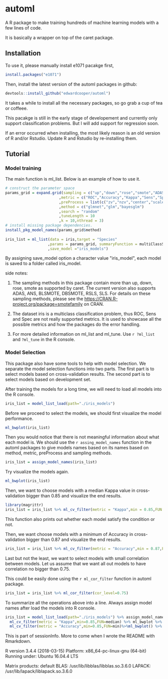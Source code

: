 # automl
A R package to make training hundreds of machine learning models with a few lines of code. 

It is basically a wrapper on top of the caret package.

## Installation 



To use it, please manually install e1071 pacakge first,
```r
install.packages("e1071")
```
Then, install the latest version of the automl packages in github: 
```r
devtools::install_github("edwardcooper/automl")
```
It takes a while to install all the necessary packages, so go grab a cup of tea or coffeee. 


This pacakge is still in the early stage of developement and currently only support classification problems. But I will add support for regression soon. 

If an error occurred when installing, the most likely reason is an old version of R and/or Rstudio. Update R and Rstudio by re-installing them. 

## Tutorial


### Model training
The main function is ml_list. Below is an example of how to use it. 



```r
# construct the parameter space
params_grid = expand.grid(sampling = c("up","down","rose","smote","ADAS")
                        ,metric = c("ROC","Accuracy","Kappa","Sens","Spec")
                        ,preProcess = list(c("zv","nzv","center","scale"),c("center","scale"))
                        ,method = c("glmnet","glm","bayesglm")
                        ,search = "random"
                        ,tuneLength = 10
                        ,k = 10,nthread = 3)
# install missing package dependencies.
install_pkg_model_names(params_grid$method)
 
iris_list = ml_list(data = iris,target = "Species"
                   ,params = params_grid, summaryFunction = multiClassSummary
                   ,save_model ="iris_models")
```

By assigning save_model option a character value "iris_model", each model is saved to a folder called iris_model.


side notes:

1. The sampling methods in this package contain more than up, down, rose, smote as supported by caret. The current version also supports ADAS, ANS, BLSMOTE, DBSMOTE, RSLS, SLS. For details on these sampling methods, please see the https://CRAN.R-project.org/package=smotefamily on CRAN.

2. The dataset iris is a multiclass classification problem, thus ROC, Sens and Spec are not really supported metrics. It is used to showcase all the possible metrics and how the packages do the error handling. 

3. For more detailed information on ml_list and ml_tune. Use `r ?ml_list` and `?ml_tune` in the R console. 






### Model Selection

This package also have some tools to help with model selection. We separate the model selection functions into two parts. The first part is to select models based on cross-validation results. The second part is to select models based on development set.

After training the models for a long time, we will need to load all models into the R console. 

```r
iris_list = model_list_load(path="./iris_models")

```

Before we proceed to select the models, we should first visualize the model performance. 

```r
ml_bwplot(iris_list)

```

Then you would notice that there is not meaningful information about what each model is. We should use the `r assing_model_names` function in the automl packages to give models names based on its names based on method, metric, preProcess and sampling methods.

```r
iris_list = assign_model_names(iris_list) 
```

Try visualize the models again. 

```r
ml_bwplot(iris_list)

```

Then, we want to choose models with a median Kappa value in cross-validation bigger than 0.85 and visualize the end results. 
```r
library(magrittr)
iris_list = iris_list %>% ml_cv_filter(metric = "Kappa",min = 0.85,FUN = median) %>% ml_bwplot()
```

This function also prints out whether each model satisfy the condition or not. 

Then, we want choose models with a minimum of Accuracy in cross-validation bigger than 0.87 and visualize the end results. 

```r
iris_list = iris_list %>% ml_cv_filter(metric = "Accuracy",min = 0.87,FUN = min) %>% ml_bwplot()
```

Last but not the least, we want to select models with small correlation between models. Let us assume that we want all out models to have correlation no bigger than 0.75.

This could be easily done using the `r ml_cor_filter` function in automl package.

```r
iris_list = iris_list %>% ml_cor_filter(cor_level=0.75)
```

To summarize all the operations above into a line. Always assign model names after load the models into R console.

```r
iris_list = model_list_load(path="./iris_models") %>% assign_model_names %>% ml_bwplot %>%
  ml_cv_filter(metric = "Kappa",min=0.85,FUN=median) %>% ml_bwplot %>%
  ml_cv_filter(metric = "Accuracy",min=0.85,FUN=min)%>%ml_bwplot() %>% ml_cor_filter(cor_level = 0.75)
```



This is part of sessionInfo. More to come when I wrote the README with Rmarkdown. 

R version 3.4.4 (2018-03-15)
Platform: x86_64-pc-linux-gnu (64-bit)
Running under: Ubuntu 16.04.4 LTS

Matrix products: default
BLAS: /usr/lib/libblas/libblas.so.3.6.0
LAPACK: /usr/lib/lapack/liblapack.so.3.6.0
